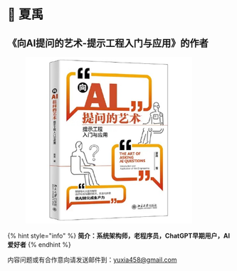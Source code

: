 # 🚀 夏禹

## 《向AI提问的艺术-提示工程入门与应用》的作者

<div align="left" data-full-width="false">

<figure><img src="../.gitbook/assets/401710110008_.pic.jpg" alt="" width="375"><figcaption></figcaption></figure>

</div>

{% hint style="info" %}
**简介：系统架构师，老程序员，ChatGPT早期用户，AI爱好者**
{% endhint %}

内容问题或有合作意向请发送邮件到：yuxia458@gmail.com
